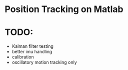 # Position Tracking on Matlab

# TODO: 
- Kalman filter testing
- better imu handling
- calibration
- oscillatory motion tracking only
